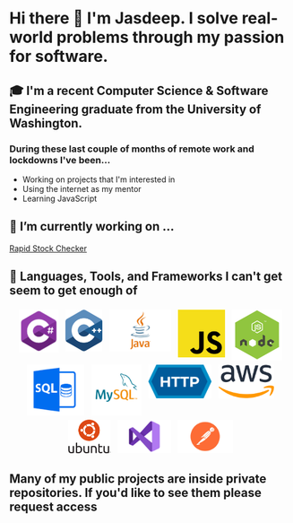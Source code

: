 # Hi there 👋 I'm Jasdeep. I  solve real-world problems through my passion for software. 

<!--
**JasdeepB/JasdeepB** is a ✨ _special_ ✨ repository because its `README.md` (this file) appears on your GitHub profile.

Here are some ideas to get you started:

- 🔭 I’m currently working on ...
- 🌱 I’m currently learning ...
- 👯 I’m looking to collaborate on ...
- 🤔 I’m looking for help with ...
- 💬 Ask me about ...
- 📫 How to reach me: ...
- 😄 Pronouns: ...
- ⚡ Fun fact: ...
-->
## 🎓 I'm a recent Computer Science & Software Engineering graduate from the University of Washington.

### During these last couple of months of remote work and lockdowns I've been...
<ul>
  <li>Working on projects that I'm interested in</li>
  <li>Using the internet as my mentor</li>
  <li>Learning JavaScript</li>
  </ul>
  
## 🔭 I’m currently working on ...
<p><a href="https://www.rapidstockchecker.com/">Rapid Stock Checker</a></p>

## 🧰 Languages, Tools, and Frameworks I can't get seem to get enough of
<p align="center">
<img src="Images/csharp-e7b8fcd4ce.png" alt="C#" height="76" style="vertical-align:top; margin:4px">
<img src="Images/c-logo-vector.svg" alt="C++" height="74" style="vertical-align:top; margin:4px">
<img src="Images/java_logo_640.jpg" alt="Java" height="74" style="vertical-align:top; margin:4px">
<img src="Images/javascript-542e10ea6e.png" alt="JavaScript" height="85" style="vertical-align:top; margin:4px">
<img src="Images/nodejs-development-services.png" alt="Node.js" height="90" style="vertical-align:top; margin:4px">
<img src="Images/image.png" alt="SQL" height="90" style="vertical-align:top; margin:4px">
<img src="Images/download (1).png" alt="MySQL" height="90" style="vertical-align:top; margin:4px">
<img src="Images/HTTP_logo.svg.png" alt="HTTP" height="60" style="vertical-align:top; margin:4px">
<img src="Images/download.png" alt="AWS" height="60" style="vertical-align:top; margin:4px">
<img src="Images/ubuntu-logo112 (1).png" alt="Ubuntu" height="60" style="vertical-align:top; margin:4px">
<img src="Images/Visual-Studio-Logo.png" alt="Visual Studio" height="60" style="vertical-align:top; margin:4px">
<img src="Images/postman.jpg" alt="Postman" height="60" style="vertical-align:top; margin:4px">
</p>

## Many of my public projects are inside private repositories. If you'd like to see them please request access
